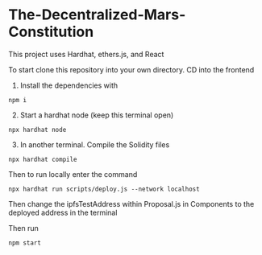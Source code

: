 # The-Decentralized-Mars-Constitution

This project uses Hardhat, ethers.js, and React

To start clone this repository into your own directory. CD into the frontend

1) Install the dependencies with 
```shell
npm i
```
2) Start a hardhat node (keep this terminal open)
```shell
npx hardhat node
```
3) In another terminal. Compile the Solidity files
```shell
npx hardhat compile
```
Then to run locally enter the command
```shell
npx hardhat run scripts/deploy.js --network localhost
```

Then change the ipfsTestAddress within Proposal.js in Components to the deployed address in the terminal

Then run 
```shell
npm start
```

